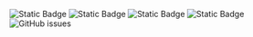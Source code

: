 ![Static Badge](https://img.shields.io/badge/blacklists-60-000000) ![Static Badge](https://img.shields.io/badge/blacklisted-3021312-cc0000) ![Static Badge](https://img.shields.io/badge/whitelisted-2242-00CC00) ![Static Badge](https://img.shields.io/badge/streaming_blacklist-28106-000000) ![GitHub issues](https://img.shields.io/github/issues/fabriziosalmi/blacklists)
